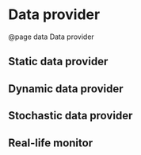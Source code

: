 # Data provider
@page data Data provider

## Static data provider
## Dynamic data provider
## Stochastic data provider
## Real-life monitor
